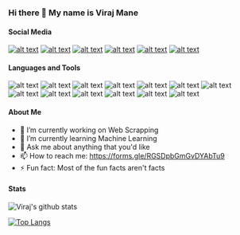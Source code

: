 ### Hi there 👋 My name is Viraj Mane

#### Social Media

[![alt text][1.1]][1]
[![alt text][2.1]][2]
[![alt text][3.1]][3]
[![alt text][4.1]][4]
[![alt text][5.1]][5]
[![alt text][6.1]][6]

[1.1]: https://1.bp.blogspot.com/-fEeZZyOHoV4/X7aX79Ht8NI/AAAAAAAAAkY/cabfzAdcBh0U4qdg7R8aihoiFzTrJJQ9QCLcBGAsYHQ/s50/icons8-linkedin-50.png (Linkedin icon with padding)
[2.1]: https://1.bp.blogspot.com/-LhomBYHuXB0/X7aX7eyDzFI/AAAAAAAAAkU/N8nP3l4llPEnXpiezcdb6zmJeXhxg0DIgCLcBGAsYHQ/s50/icons8-github-50.png (github icon with padding)
[3.1]: https://1.bp.blogspot.com/-R4puPrGsU6o/X7aX7aZFZII/AAAAAAAAAkQ/iHMpL7zJqp4BB9Ae4P-j2XMX17qkep0kACLcBGAsYHQ/s0/icons8-instagram-50.png (Instagram icon with padding)
[4.1]: https://1.bp.blogspot.com/-i3GlTdkqyYU/X7aX8CnTgrI/AAAAAAAAAkg/L4HKmNq_pX0KYyNQ1MXYE3q7Sm3XtnlqwCLcBGAsYHQ/s50/icons8-stack-overflow-50.png (stackoverflow icon with padding)
[5.1]: https://lh3.googleusercontent.com/-9Cty2tDO5oU/X7aZx_sWyRI/AAAAAAAAAlM/At2PiLVVn98tq16LoTlBqQijheqT3rNQQCLcBGAsYHQ/icons8-telegram-app-50.png (dribbble icon with padding)
[6.1]: https://1.bp.blogspot.com/-rJTC50wiu38/X7aX7LgbRvI/AAAAAAAAAkM/2rPV8VNUyIAUHeREQSK9BBgZoCyblaDJACLcBGAsYHQ/s0/icons8-facebook-50.png (facebook icon with padding)

[1]: http://www.linkedin.com/in/virajmane
[2]: http://www.github.com/virajmane
[3]: https://www.instagram.com/viraj.py
[4]: https://stackoverflow.com/users/13546849/viraj-mane
[5]: http://t.me/virajmane
[6]: https://www.facebook.com/people/Viraj-Mane/100007237389432



#### Languages and Tools

![alt text][1.2]
![alt text][2.2]
![alt text][3.2]
![alt text][4.2]
![alt text][5.2]
![alt text][6.2]
![alt text][7.2]
![alt text][9.2]
![alt text][10.2]
![alt text][11.2]
![alt text][12.2]
![alt text][13.2]
![alt text][14.2]

[1.2]: https://1.bp.blogspot.com/-n9RdHHCWns4/X7aezY91lRI/AAAAAAAAAmg/OO-5D3_8c20sMqNcIVmW-I0i4uBZHUcGwCLcBGAsYHQ/s50/icons8-python-50-2.png
[2.2]: https://1.bp.blogspot.com/-d9eEsp6sLT4/X7aeuNzQ8iI/AAAAAAAAAlY/SLkpoBqXqcIuxJRYTl4QrW1nK0qsjzKdwCLcBGAsYHQ/s50/icons8-c%252B%252B-50.png
[3.2]: https://1.bp.blogspot.com/-DV3wDg4kt0s/X7aew8Vb0pI/AAAAAAAAAl8/ZCw48-H5Cf0oDafvaljl1AEFsVXeZ5O1wCLcBGAsYHQ/s50/icons8-javascript-50-2.png
[4.2]: https://1.bp.blogspot.com/-YpQEaMTcQTs/X7aeva89i4I/AAAAAAAAAls/tdAuuxphSpYo81575oxWkyo81jG7tQWKACLcBGAsYHQ/s320/icons8-google-cloud-platform-50.png
[5.2]: https://lh3.googleusercontent.com/-kNJcmvW1Uh0/X7ahRMUlGqI/AAAAAAAAAnk/5kSWINH_3nkY9Sn0pTM8G3NuzVaZfzgRwCLcBGAsYHQ/icons8-bootstrap-50.png
[6.2]: https://1.bp.blogspot.com/-ygsUwSl8Lok/X7aev08c0PI/AAAAAAAAAlw/GA_5aKzOrrUyesaul752SVDAAjHi_EAKACLcBGAsYHQ/s320/icons8-html-5-50-2.png
[7.2]: https://1.bp.blogspot.com/-62hFllZymSk/X7aeyDVPwXI/AAAAAAAAAmQ/jwRMCDhG9qE5X7Lh0jMVbgkijSBqqa5nwCLcBGAsYHQ/s320/icons8-mongodb-50.png
[9.2]: https://1.bp.blogspot.com/-qJU1WU6ET5c/X7ae0-Z20hI/AAAAAAAAAm4/U_lU68GxQUA8FJXTneokom8mHGVGdjz2wCLcBGAsYHQ/s320/icons8-vue-js-50.png
[10.2]: https://1.bp.blogspot.com/-3QKeSAuFD7o/X7aexvmKuCI/AAAAAAAAAmI/ttT5sCJo0ZIHxqXLuVJL3uPtO8umVw6_wCLcBGAsYHQ/s320/icons8-kubernetes-50.png
[11.2]: https://1.bp.blogspot.com/-_68-3vZna_g/X7aeuWJzrRI/AAAAAAAAAlg/4InnIMXBPscUyx_ECPF8rVzSFeYUM_aGQCLcBGAsYHQ/s320/icons8-docker-container-50.png
[12.2]: https://1.bp.blogspot.com/-kStaPkSbh_Q/X7aexEVw3yI/AAAAAAAAAmE/5EyUmJs_9hUFHKk29Xh0iPgVIRMZ-ijlgCLcBGAsYHQ/s320/icons8-kali-linux-50.png
[13.2]: https://1.bp.blogspot.com/-Kt7GD3GKMgs/X7aey2RitjI/AAAAAAAAAmc/K15qCQMU4aAkDIK7zQ8GAj0KvhzV99PuQCLcBGAsYHQ/s320/icons8-pycharm-50.png
[14.2]: https://1.bp.blogspot.com/-stOQRcH1W7g/X7aeyaADn7I/AAAAAAAAAmU/l1wO50lg1QUQ4P5LRrlFACAyiuD-rlJrACLcBGAsYHQ/s320/icons8-mysql-logo-50.png



#### About Me
- 🔭 I’m currently working on Web Scrapping
- 🌱 I’m currently learning Machine Learning
- 💬 Ask me about anything that you'd like
- 📫 How to reach me: https://forms.gle/RGSDpbGmGvDYAbTu9
- ⚡ Fun fact: Most of the fun facts aren't facts

#### Stats
![Viraj's github stats](https://github-readme-stats.vercel.app/api?username=virajmane&show_icons=true)

[![Top Langs](https://github-readme-stats.vercel.app/api/top-langs/?username=virajmane&layout=compact)](https://github.com/anuraghazra/github-readme-stats)
